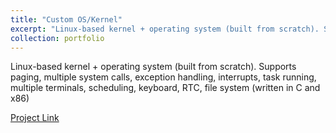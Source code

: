 ```yaml
---
title: "Custom OS/Kernel"
excerpt: "Linux-based kernel + operating system (built from scratch). Supports paging, multiple system calls, exception handling, interrupts, task running, multiple terminals, scheduling, keyboard, RTC, file system (written in C and x86)"
collection: portfolio
---
```

Linux-based kernel + operating system (built from scratch). Supports paging, multiple system calls, exception handling, interrupts, task running, multiple terminals, scheduling, keyboard, RTC, file system (written in C and x86)

[Project Link](https://github.com/johnli25/Custom-OS-kernel)